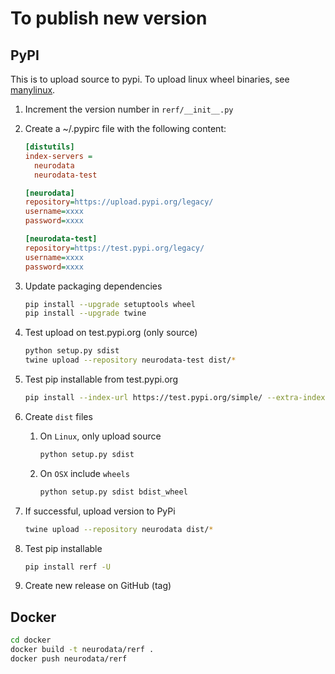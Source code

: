 # To publish new version

## PyPI

This is to upload source to pypi.  To upload linux wheel binaries, see [manylinux](https://github.com/pypa/manylinux). 

1. Increment the version number in `rerf/__init__.py`

1. Create a ~/.pypirc file with the following content:

    ```ini
    [distutils]
    index-servers =
      neurodata
      neurodata-test

    [neurodata]
    repository=https://upload.pypi.org/legacy/
    username=xxxx
    password=xxxx

    [neurodata-test]
    repository=https://test.pypi.org/legacy/
    username=xxxx
    password=xxxx
    ```

1. Update packaging dependencies

    ```bash
    pip install --upgrade setuptools wheel
    pip install --upgrade twine
    ```

1. Test upload on test.pypi.org (only source)

    ```bash
    python setup.py sdist
    twine upload --repository neurodata-test dist/*
    ```

1. Test pip installable from test.pypi.org

    ```bash
    pip install --index-url https://test.pypi.org/simple/ --extra-index-url https://pypi.org/simple rerf==0.0.3.dev2
    ```

1. Create `dist` files

    1. On `Linux`, only upload source

        ```bash
        python setup.py sdist
        ```

    1. On `OSX` include `wheels`

        ```bash
        python setup.py sdist bdist_wheel
        ```

1. If successful, upload version to PyPi

    ```bash
    twine upload --repository neurodata dist/*
    ```

1. Test pip installable

    ```bash
    pip install rerf -U
    ```

1. Create new release on GitHub (tag)

## Docker

```bash
cd docker
docker build -t neurodata/rerf .
docker push neurodata/rerf
```
